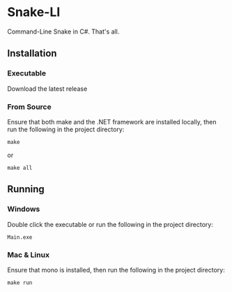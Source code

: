 # Snake-LI
Command-Line Snake in C#. That's all.

## Installation

### Executable
Download the latest release 

### From Source
Ensure that both make and the .NET framework are installed locally, then run the following in the project directory:
```
make
```
or 
```
make all
```

## Running
### Windows 
Double click the executable or run the following in the project directory:
```
Main.exe
```

### Mac & Linux
Ensure that mono is installed, then run the following in the project directory:
```
make run
```
